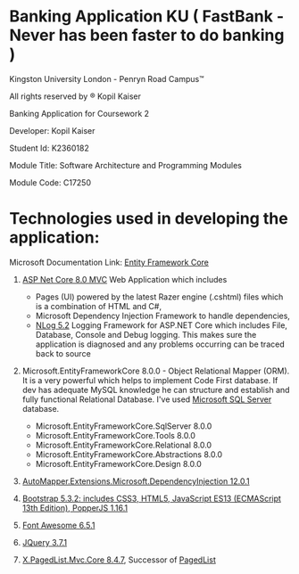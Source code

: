 # Banking Application KU ( FastBank - Never has been faster to do banking )

Kingston University London - Penryn Road Campus™ 

All rights reserved by ® Kopil Kaiser

Banking Application for Coursework 2 

Developer: Kopil Kaiser

Student Id: K2360182

Module Title: Software Architecture and Programming Modules 

Module Code: C17250

# Technologies used in developing the application:

Microsoft Documentation Link: [Entity Framework Core](https://learn.microsoft.com/en-us/ef/core/)
1. [ASP Net Core 8.0 MVC](https://learn.microsoft.com/en-us/aspnet/core/mvc/overview?view=aspnetcore-8.0#aspnet-core-mvc) 
 Web Application which includes
	- Pages (UI) powered by the latest Razer engine (.cshtml) files which is a combination of HTML and C#,
 	- Microsoft Dependency Injection Framework to handle dependencies,
  	- [NLog 5.2]([url](https://github.com/nlog/nlog/wiki)) Logging Framework for ASP.NET Core which includes File, Database, Console and Debug logging. This makes sure the application is diagnosed and any problems occurring can be traced back to source

1. Microsoft.EntityFrameworkCore 8.0.0 - Object Relational Mapper (ORM). It is a very powerful which helps to implement Code First database. If dev has adequate MySQL knowledge he can structure and establish and fully functional Relational Database. I've used [Microsoft SQL Server](https://learn.microsoft.com/en-us/sql/relational-databases/databases/databases?view=sql-server-ver16) database. 
	- Microsoft.EntityFrameworkCore.SqlServer 8.0.0
 	- Microsoft.EntityFrameworkCore.Tools 8.0.0
  	- Microsoft.EntityFrameworkCore.Relational 8.0.0
   	- Microsoft.EntityFrameworkCore.Abstractions 8.0.0
   	- Microsoft.EntityFrameworkCore.Design 8.0.0
  
1. [AutoMapper.Extensions.Microsoft.DependencyInjection 12.0.1](https://github.com/AutoMapper/AutoMapper.Extensions.Microsoft.DependencyInjection)

1. [Bootstrap 5.3.2: includes CSS3, HTML5, JavaScript ES13 (ECMAScript 13th Edition), PopperJS 1.16.1](https://getbootstrap.com/docs/5.3/getting-started/introduction/)

1. [Font Awesome 6.5.1](https://fontawesome.com/download)
1. [JQuery 3.7.1](https://api.jquery.com/)

1. [X.PagedList.Mvc.Core 8.4.7](https://github.com/dncuug/X.PagedList), Successor of [PagedList](https://github.com/troygoode/PagedList)
